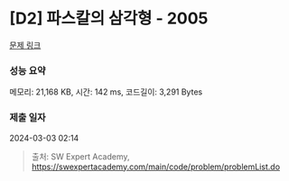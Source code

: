 # [D2] 파스칼의 삼각형 - 2005 

[문제 링크](https://swexpertacademy.com/main/code/problem/problemDetail.do?contestProbId=AV5P0-h6Ak4DFAUq) 

### 성능 요약

메모리: 21,168 KB, 시간: 142 ms, 코드길이: 3,291 Bytes

### 제출 일자

2024-03-03 02:14



> 출처: SW Expert Academy, https://swexpertacademy.com/main/code/problem/problemList.do